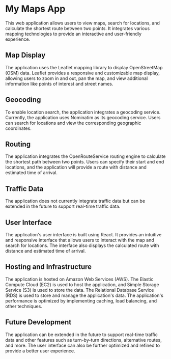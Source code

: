 # My Maps App

This web application allows users to view maps, search for locations, and calculate the shortest route between two points. It integrates various mapping technologies to provide an interactive and user-friendly experience.

## Map Display

The application uses the Leaflet mapping library to display OpenStreetMap (OSM) data. Leaflet provides a responsive and customizable map display, allowing users to zoom in and out, pan the map, and view additional information like points of interest and street names.

## Geocoding

To enable location search, the application integrates a geocoding service. Currently, the application uses Nominatim as its geocoding service. Users can search for locations and view the corresponding geographic coordinates.

## Routing

The application integrates the OpenRouteService routing engine to calculate the shortest path between two points. Users can specify their start and end locations, and the application will provide a route with distance and estimated time of arrival.

## Traffic Data

The application does not currently integrate traffic data but can be extended in the future to support real-time traffic data.

## User Interface

The application's user interface is built using React. It provides an intuitive and responsive interface that allows users to interact with the map and search for locations. The interface also displays the calculated route with distance and estimated time of arrival.

## Hosting and Infrastructure

The application is hosted on Amazon Web Services (AWS). The Elastic Compute Cloud (EC2) is used to host the application, and Simple Storage Service (S3) is used to store the data. The Relational Database Service (RDS) is used to store and manage the application's data. The application's performance is optimized by implementing caching, load balancing, and other techniques.

## Future Development

The application can be extended in the future to support real-time traffic data and other features such as turn-by-turn directions, alternative routes, and more. The user interface can also be further optimized and refined to provide a better user experience.

